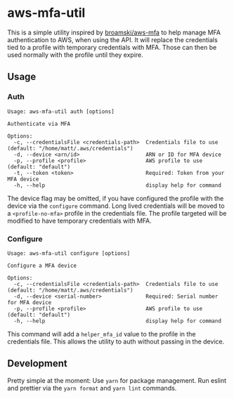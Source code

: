 # aws-mfa-util

This is a simple utility inspired by [broamski/aws-mfa](https://github.com/broamski/aws-mfa) to help manage MFA authentication to AWS, when using the API. It will replace the credentials tied to a profile with temporary credentials with MFA. Those can then be used normally with the profile until they expire.

## Usage

### Auth

```
Usage: aws-mfa-util auth [options]

Authenticate via MFA

Options:
  -c, --credentialsFile <credentials-path>  Credentials file to use (default: "/home/matt/.aws/credentials")
  -d, --device <arn/id>                     ARN or ID for MFA device
  -p, --profile <profile>                   AWS profile to use (default: "default")
  -t, --token <token>                       Required: Token from your MFA device
  -h, --help                                display help for command
```

The device flag may be omitted, if you have configured the profile with the device via the `configure` command.
Long lived credentials will be moved to a `<profile-no-mfa>` profile in the credentials file. The profile targeted will be modified to have temporary credentials with MFA.

### Configure

```
Usage: aws-mfa-util configure [options]

Configure a MFA device

Options:
  -c, --credentialsFile <credentials-path>  Credentials file to use (default: "/home/matt/.aws/credentials")
  -d, --device <serial-number>              Required: Serial number for MFA device
  -p, --profile <profile>                   AWS profile to use (default: "default")
  -h, --help                                display help for command
```

This command will add a `helper_mfa_id` value to the profile in the credentials file. This allows the utility to auth without passing in the device.

## Development

Pretty simple at the moment:
Use `yarn` for package management.
Run eslint and prettier via the `yarn format` and `yarn lint` commands.
